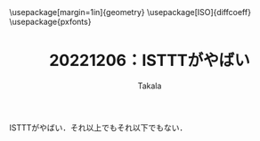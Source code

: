 ﻿---
title: 20221206：ISTTTがやばい
yesterday: 20221205
tomorrow: 20221207
days: 75
author: Takala
header-includes:
  - \usepackage[margin=1in]{geometry}
  - \usepackage[ISO]{diffcoeff}
  - \usepackage{pxfonts}
---

ISTTTがやばい．それ以上でもそれ以下でもない．